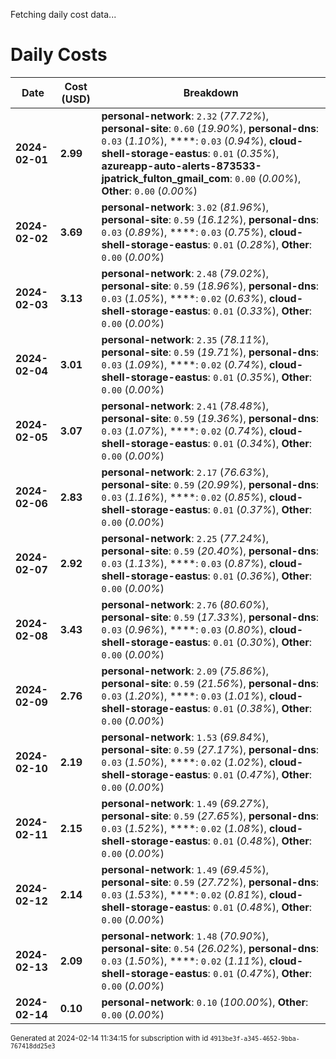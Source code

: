 Fetching daily cost data...
# Daily Costs

| Date | Cost (USD) | Breakdown |
|------|----------------|-----------|
| **2024-02-01** | **2.99** | **personal-network**: `2.32` (_77.72%_), **personal-site**: `0.60` (_19.90%_), **personal-dns**: `0.03` (_1.10%_), ****: `0.03` (_0.94%_), **cloud-shell-storage-eastus**: `0.01` (_0.35%_), **azureapp-auto-alerts-873533-jpatrick_fulton_gmail_com**: `0.00` (_0.00%_), **Other**: `0.00` (_0.00%_) |
| **2024-02-02** | **3.69** | **personal-network**: `3.02` (_81.96%_), **personal-site**: `0.59` (_16.12%_), **personal-dns**: `0.03` (_0.89%_), ****: `0.03` (_0.75%_), **cloud-shell-storage-eastus**: `0.01` (_0.28%_), **Other**: `0.00` (_0.00%_) |
| **2024-02-03** | **3.13** | **personal-network**: `2.48` (_79.02%_), **personal-site**: `0.59` (_18.96%_), **personal-dns**: `0.03` (_1.05%_), ****: `0.02` (_0.63%_), **cloud-shell-storage-eastus**: `0.01` (_0.33%_), **Other**: `0.00` (_0.00%_) |
| **2024-02-04** | **3.01** | **personal-network**: `2.35` (_78.11%_), **personal-site**: `0.59` (_19.71%_), **personal-dns**: `0.03` (_1.09%_), ****: `0.02` (_0.74%_), **cloud-shell-storage-eastus**: `0.01` (_0.35%_), **Other**: `0.00` (_0.00%_) |
| **2024-02-05** | **3.07** | **personal-network**: `2.41` (_78.48%_), **personal-site**: `0.59` (_19.36%_), **personal-dns**: `0.03` (_1.07%_), ****: `0.02` (_0.74%_), **cloud-shell-storage-eastus**: `0.01` (_0.34%_), **Other**: `0.00` (_0.00%_) |
| **2024-02-06** | **2.83** | **personal-network**: `2.17` (_76.63%_), **personal-site**: `0.59` (_20.99%_), **personal-dns**: `0.03` (_1.16%_), ****: `0.02` (_0.85%_), **cloud-shell-storage-eastus**: `0.01` (_0.37%_), **Other**: `0.00` (_0.00%_) |
| **2024-02-07** | **2.92** | **personal-network**: `2.25` (_77.24%_), **personal-site**: `0.59` (_20.40%_), **personal-dns**: `0.03` (_1.13%_), ****: `0.03` (_0.87%_), **cloud-shell-storage-eastus**: `0.01` (_0.36%_), **Other**: `0.00` (_0.00%_) |
| **2024-02-08** | **3.43** | **personal-network**: `2.76` (_80.60%_), **personal-site**: `0.59` (_17.33%_), **personal-dns**: `0.03` (_0.96%_), ****: `0.03` (_0.80%_), **cloud-shell-storage-eastus**: `0.01` (_0.30%_), **Other**: `0.00` (_0.00%_) |
| **2024-02-09** | **2.76** | **personal-network**: `2.09` (_75.86%_), **personal-site**: `0.59` (_21.56%_), **personal-dns**: `0.03` (_1.20%_), ****: `0.03` (_1.01%_), **cloud-shell-storage-eastus**: `0.01` (_0.38%_), **Other**: `0.00` (_0.00%_) |
| **2024-02-10** | **2.19** | **personal-network**: `1.53` (_69.84%_), **personal-site**: `0.59` (_27.17%_), **personal-dns**: `0.03` (_1.50%_), ****: `0.02` (_1.02%_), **cloud-shell-storage-eastus**: `0.01` (_0.47%_), **Other**: `0.00` (_0.00%_) |
| **2024-02-11** | **2.15** | **personal-network**: `1.49` (_69.27%_), **personal-site**: `0.59` (_27.65%_), **personal-dns**: `0.03` (_1.52%_), ****: `0.02` (_1.08%_), **cloud-shell-storage-eastus**: `0.01` (_0.48%_), **Other**: `0.00` (_0.00%_) |
| **2024-02-12** | **2.14** | **personal-network**: `1.49` (_69.45%_), **personal-site**: `0.59` (_27.72%_), **personal-dns**: `0.03` (_1.53%_), ****: `0.02` (_0.81%_), **cloud-shell-storage-eastus**: `0.01` (_0.48%_), **Other**: `0.00` (_0.00%_) |
| **2024-02-13** | **2.09** | **personal-network**: `1.48` (_70.90%_), **personal-site**: `0.54` (_26.02%_), **personal-dns**: `0.03` (_1.50%_), ****: `0.02` (_1.11%_), **cloud-shell-storage-eastus**: `0.01` (_0.47%_), **Other**: `0.00` (_0.00%_) |
| **2024-02-14** | **0.10** | **personal-network**: `0.10` (_100.00%_), **Other**: `0.00` (_0.00%_) |


<sup>Generated at 2024-02-14 11:34:15 for subscription with id `4913be3f-a345-4652-9bba-767418dd25e3`</sup>
